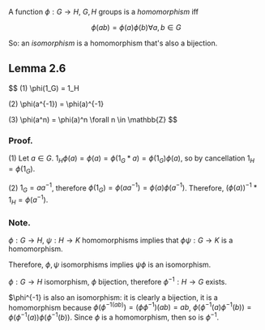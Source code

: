 A function $\phi: G \to H$, $G, H$ groups is a *homomorphism* iff

$$\phi(ab) = \phi(a)\phi(b) \forall a, b \in G$$

So: an *isomorphism* is a homomorphism that's also a bijection.

## Lemma 2.6

$$
(1) \phi(1_G) = 1_H

(2) \phi(a^{-1}) = \phi(a)^{-1}

(3) \phi(a^n) = \phi(a)^n \forall n \in \mathbb{Z}
$$

### Proof.

(1) Let $a \in G$. $1_H \phi(a) = \phi(a) = \phi(1_G * a) = \phi(1_G)\phi(a)$, so by cancellation $1_H = \phi(1_G)$.

(2) $1_G = aa^{-1}$, therefore $\phi(1_G) = \phi(aa^{-1}) = \phi(a)\phi(a^{-1})$. Therefore, $(\phi(a))^{-1} * 1_H = \phi(a^{-1})$.

### Note.

$\phi: G \to H$, $\psi: H \to K$ homomorphisms implies that $\phi \psi : G \to K$ is a homomorphism.

Therefore, $\phi, \psi$ isomorphisms implies $\psi \phi$ is an isomorphism.

$\phi: G \to H$ isomorphism, $\phi$ bijection, therefore $\phi^{-1}: H \to G$ exists.

$\phi^{-1} is also an isomorphism: it is clearly a bijection, it is a homomorphism because $\phi(\phi^{-1(ab)}) = (\phi \phi^{-1})(ab) = ab$, $\phi(\phi^{-1}(a)\phi^{-1}(b)) = \phi(\phi^{-1}(a))\phi(\phi^{-1}(b))$. Since $\phi$ is a homomorphism, then so is $\phi^{-1}$.